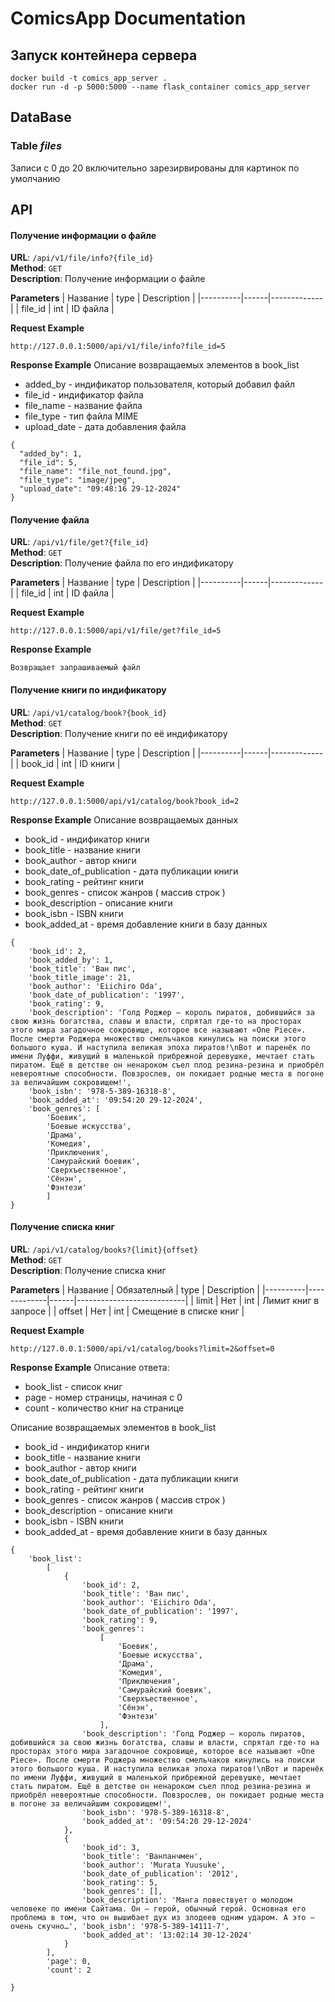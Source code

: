 # ComicsApp Documentation
## Запуск контейнера сервера
```
docker build -t comics_app_server .
docker run -d -p 5000:5000 --name flask_container comics_app_server
```

## DataBase
### Table *files*
Записи с 0 до 20 включительно зарезирвированы для картинок по умолчанию


## API 
#### Получение информации о файле
**URL**: `/api/v1/file/info?{file_id}`  
**Method**: `GET`  
**Description**: Получение информации о файле

**Parameters**
| Название | type | Description |
|----------|------|-------------|
| file_id  | int  | ID файла    |

**Request Example**
```
http://127.0.0.1:5000/api/v1/file/info?file_id=5
```

**Response Example**
Описание возвращаемых элементов в book_list
 - added_by - индификатор пользователя, который добавил файл
 - file_id - индификатор файла
 - file_name - название файла
 - file_type - тип файла MIME
 - upload_date - дата добавления файла

```
{
  "added_by": 1,
  "file_id": 5,
  "file_name": "file_not_found.jpg",
  "file_type": "image/jpeg",
  "upload_date": "09:48:16 29-12-2024"
}
```

#### Получение файла
**URL**: `/api/v1/file/get?{file_id}`  
**Method**: `GET`  
**Description**: Получение файла по его индификатору

**Parameters**
| Название | type | Description |
|----------|------|-------------|
| file_id  | int  | ID файла    |

**Request Example**
```
http://127.0.0.1:5000/api/v1/file/get?file_id=5
```

**Response Example**
```
Возвращает запрашиваемый файл
```

#### Получение книги по индификатору
**URL**: `/api/v1/catalog/book?{book_id}`  
**Method**: `GET`  
**Description**: Получение книги по её индификатору

**Parameters**
| Название | type | Description |
|----------|------|-------------|
| book_id  | int  | ID книги    |

**Request Example**
```
http://127.0.0.1:5000/api/v1/catalog/book?book_id=2
```

**Response Example**
Описание возвращаемых данных
 - book_id - индификатор книги
 - book_title - название книги
 - book_author - автор книги
 - book_date_of_publication - дата публикации книги
 - book_rating - рейтинг книги
 - book_genres - список жанров ( массив строк )
 - book_description - описание книги
 - book_isbn - ISBN книги
 - book_added_at - время добавление книги в базу данных

```
{
    'book_id': 2,
    'book_added_by': 1,
    'book_title': 'Ван пис',
    'book_title_image': 21,
    'book_author': 'Eiichiro Oda',
    'book_date_of_publication': '1997',
    'book_rating': 9,
    'book_description': 'Голд Роджер – король пиратов, добившийся за свою жизнь богатства, славы и власти, спрятал где-то на просторах этого мира загадочное сокровище, которое все называют «One Piece». После смерти Роджера множество смельчаков кинулись на поиски этого большого куша. И наступила великая эпоха пиратов!\nВот и паренёк по имени Луффи, живущий в маленькой прибрежной деревушке, мечтает стать пиратом. Ещё в детстве он ненароком съел плод резина-резина и приобрёл невероятные способности. Повзрослев, он покидает родные места в погоне за величайшим сокровищем!',
    'book_isbn': '978-5-389-16318-8',
    'book_added_at': '09:54:20 29-12-2024',
    'book_genres': [
        'Боевик',
        'Боевые искусства',
        'Драма',
        'Комедия',
        'Приключения',
        'Самурайский боевик',
        'Сверхъественное',
        'Сёнэн',
        'Фэнтези'
        ]
}
```


#### Получение списка книг
**URL**: `/api/v1/catalog/books?{limit}{offset}`  
**Method**: `GET`  
**Description**: Получение списка книг

**Parameters**
| Название | Обязателный | type | Description               |
|----------|-------------|------|---------------------------|
| limit    | Нет         | int  | Лимит книг в запросе      |
| offset   | Нет         | int  | Смещение в списке книг    |

**Request Example**
```
http://127.0.0.1:5000/api/v1/catalog/books?limit=2&offset=0
```

**Response Example**
Описание ответа:
 - book_list - список книг
 - page - номер страницы, начиная с 0
 - count - количество книг на странице

Описание возвращаемых элементов в book_list
 - book_id - индификатор книги
 - book_title - название книги
 - book_author - автор книги
 - book_date_of_publication - дата публикации книги
 - book_rating - рейтинг книги
 - book_genres - список жанров ( массив строк )
 - book_description - описание книги
 - book_isbn - ISBN книги
 - book_added_at - время добавление книги в базу данных


```
{
    'book_list': 
        [
            {
                'book_id': 2,
                'book_title': 'Ван пис',
                'book_author': 'Eiichiro Oda',
                'book_date_of_publication': '1997',
                'book_rating': 9,
                'book_genres': 
                    [
                        'Боевик',
                        'Боевые искусства',
                        'Драма',
                        'Комедия',
                        'Приключения',
                        'Самурайский боевик',
                        'Сверхъественное',
                        'Сёнэн',
                        'Фэнтези'
                    ],
                'book_description': 'Голд Роджер – король пиратов, добившийся за свою жизнь богатства, славы и власти, спрятал где-то на просторах этого мира загадочное сокровище, которое все называют «One Piece». После смерти Роджера множество смельчаков кинулись на поиски этого большого куша. И наступила великая эпоха пиратов!\nВот и паренёк по имени Луффи, живущий в маленькой прибрежной деревушке, мечтает стать пиратом. Ещё в детстве он ненароком съел плод резина-резина и приобрёл невероятные способности. Повзрослев, он покидает родные места в погоне за величайшим сокровищем!',
                'book_isbn': '978-5-389-16318-8',
                'book_added_at': '09:54:20 29-12-2024'
            },
            {
                'book_id': 3,
                'book_title': 'Ванпанчмен',
                'book_author': 'Murata Yuusuke',
                'book_date_of_publication': '2012',
                'book_rating': 5,
                'book_genres': [],
                'book_description': 'Манга повествует о молодом человеке по имени Сайтама. Он — герой, обычный герой. Основная его проблема в том, что он вышибает дух из злодеев одним ударом. А это — очень скучно…', 'book_isbn': '978-5-389-14111-7',
                'book_added_at': '13:02:14 30-12-2024'
            }
        ],
        'page': 0,
        'count': 2
    
}
```

